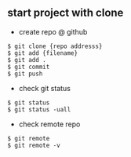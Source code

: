 ## start project with clone
- create repo @ github
```
$ git clone {repo addresss}
$ git add {filename}
$ git add .
$ git commit
$ git push
```
- check git status
```
$ git status
$ git status -uall
```

- check remote repo
```
$ git remote
$ git remote -v
